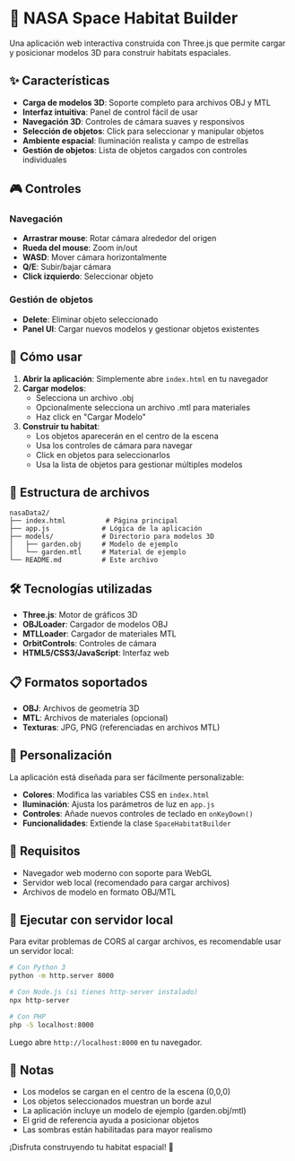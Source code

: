 # 🚀 NASA Space Habitat Builder

Una aplicación web interactiva construida con Three.js que permite cargar y posicionar modelos 3D para construir habitats espaciales.

## ✨ Características

- **Carga de modelos 3D**: Soporte completo para archivos OBJ y MTL
- **Interfaz intuitiva**: Panel de control fácil de usar
- **Navegación 3D**: Controles de cámara suaves y responsivos
- **Selección de objetos**: Click para seleccionar y manipular objetos
- **Ambiente espacial**: Iluminación realista y campo de estrellas
- **Gestión de objetos**: Lista de objetos cargados con controles individuales

## 🎮 Controles

### Navegación
- **Arrastrar mouse**: Rotar cámara alrededor del origen
- **Rueda del mouse**: Zoom in/out
- **WASD**: Mover cámara horizontalmente
- **Q/E**: Subir/bajar cámara
- **Click izquierdo**: Seleccionar objeto

### Gestión de objetos
- **Delete**: Eliminar objeto seleccionado
- **Panel UI**: Cargar nuevos modelos y gestionar objetos existentes

## 🚀 Cómo usar

1. **Abrir la aplicación**: Simplemente abre `index.html` en tu navegador
2. **Cargar modelos**: 
   - Selecciona un archivo .obj
   - Opcionalmente selecciona un archivo .mtl para materiales
   - Haz click en "Cargar Modelo"
3. **Construir tu habitat**:
   - Los objetos aparecerán en el centro de la escena
   - Usa los controles de cámara para navegar
   - Click en objetos para seleccionarlos
   - Usa la lista de objetos para gestionar múltiples modelos

## 📁 Estructura de archivos

```
nasaData2/
├── index.html          # Página principal
├── app.js             # Lógica de la aplicación
├── models/            # Directorio para modelos 3D
│   ├── garden.obj     # Modelo de ejemplo
│   └── garden.mtl     # Material de ejemplo
└── README.md          # Este archivo
```

## 🛠️ Tecnologías utilizadas

- **Three.js**: Motor de gráficos 3D
- **OBJLoader**: Cargador de modelos OBJ
- **MTLLoader**: Cargador de materiales MTL
- **OrbitControls**: Controles de cámara
- **HTML5/CSS3/JavaScript**: Interfaz web

## 📋 Formatos soportados

- **OBJ**: Archivos de geometría 3D
- **MTL**: Archivos de materiales (opcional)
- **Texturas**: JPG, PNG (referenciadas en archivos MTL)

## 🎨 Personalización

La aplicación está diseñada para ser fácilmente personalizable:

- **Colores**: Modifica las variables CSS en `index.html`
- **Iluminación**: Ajusta los parámetros de luz en `app.js`
- **Controles**: Añade nuevos controles de teclado en `onKeyDown()`
- **Funcionalidades**: Extiende la clase `SpaceHabitatBuilder`

## 🔧 Requisitos

- Navegador web moderno con soporte para WebGL
- Servidor web local (recomendado para cargar archivos)
- Archivos de modelo en formato OBJ/MTL

## 🚀 Ejecutar con servidor local

Para evitar problemas de CORS al cargar archivos, es recomendable usar un servidor local:

```bash
# Con Python 3
python -m http.server 8000

# Con Node.js (si tienes http-server instalado)
npx http-server

# Con PHP
php -S localhost:8000
```

Luego abre `http://localhost:8000` en tu navegador.

## 📝 Notas

- Los modelos se cargan en el centro de la escena (0,0,0)
- Los objetos seleccionados muestran un borde azul
- La aplicación incluye un modelo de ejemplo (garden.obj/mtl)
- El grid de referencia ayuda a posicionar objetos
- Las sombras están habilitadas para mayor realismo

¡Disfruta construyendo tu habitat espacial! 🌌

